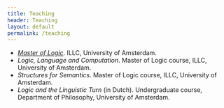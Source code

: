```yaml
---
title: Teaching
header: Teaching
layout: default
permalink: /teaching
---
```


<ul>
  <li><i><a href="https://msclogic.illc.uva.nl">Master of Logic</a></i>.   ILLC, University of Amsterdam.</li>
  <li><i>Logic, Language and Computation</i>. Master of Logic course, ILLC, University of Amsterdam. </li>
  <li><i>Structures for Semantics</i>. Master of Logic course, ILLC, University of Amsterdam. </li>
  <li><i>Logic and the Linguistic Turn</i> (in Dutch). Undergraduate course, Department of Philosophy, University of Amsterdam.</li>
</ul>

